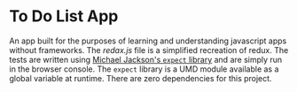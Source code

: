 # To Do List App

An app built for the purposes of learning and understanding javascript apps without frameworks. The _redax.js_ file is a simplified recreation of redux. The tests are written using [Michael Jackson's `expect` library](https://github.com/mjackson/expect) and are simply run in the browser console. The `expect` library is a UMD module available as a global variable at runtime. There are zero dependencies for this project.
